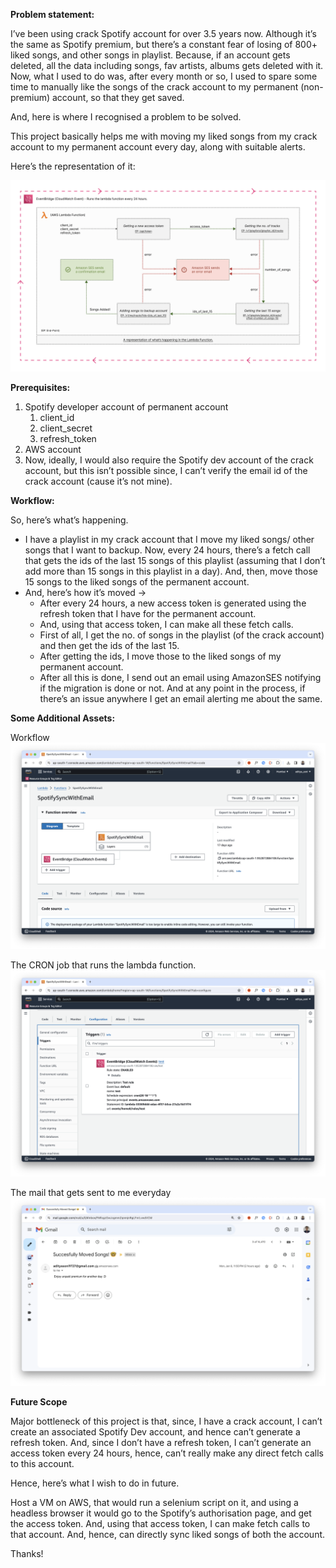 **Problem statement:** 

I’ve been using crack Spotify account for over 3.5 years now. Although it’s the same as Spotify premium, but there’s a constant fear of losing of 800+ liked songs, and other songs in playlist. Because, if an account gets deleted, all the data including songs, fav artists, albums gets deleted with it. Now, what I used to do was, after every month or so, I used to spare some time to manually like the songs of the crack account to my permanent (non-premium) account, so that they get saved.

And, here is where I recognised a problem to be solved.

This project basically helps me with moving my liked songs from my crack account to my permanent account every day, along with suitable alerts.

Here’s the representation of it:

![Alt text](<Spotify - IA - HD.png>)

**Prerequisites:**

1. Spotify developer account of permanent account
    1. client_id
    2. client_secret
    3. refresh_token
2. AWS account
3. Now, ideally, I would also require the Spotify dev account of the crack account, but this isn’t possible since, I can’t verify the email id of the crack account (cause it’s not mine).

**Workflow:**

So, here’s what’s happening.

- I have a playlist in my crack account that I move my liked songs/ other songs that I want to backup. Now, every 24 hours, there’s a fetch call that gets the ids of the last 15 songs of this playlist (assuming that I don’t add more than 15 songs in this playlist in a day). And, then, move those 15 songs to the liked songs of the permanent account.
- And, here’s how it’s moved →
    - After every 24 hours, a new access token is generated using the refresh token that I have for the permanent account.
    - And, using that access token, I can make all these fetch calls.
    - First of all, I get the no. of songs in the playlist (of the crack account) and then get the ids of the last 15.
    - After getting the ids, I move those to the liked songs of my permanent account.
    - After all this is done, I send out an email using AmazonSES notifying if the migration is done or not. And at any point in the process, if there’s an issue anywhere I get an email alerting me about the same.

******************************Some Additional Assets:******************************


Workflow
![Alt text](<AWS WorkFlow.png>)

The CRON job that runs the lambda function.
![Alt text](<CRON Job.png>)

The mail that gets sent to me everyday
![Alt text](<Mail Screenshot.png>)


**Future Scope**

Major bottleneck of this project is that, since, I have a crack account, I can’t create an associated Spotify Dev account, and hence can’t generate a refresh token. And, since I don’t have a refresh token, I can’t generate an access token every 24 hours, hence, can’t really make any direct fetch calls to this account.

Hence, here’s what I wish to do in future.

Host a VM on AWS, that would run a selenium script on it, and using a headless browser it would go to the Spotify’s authorisation page, and get the access token. And, using that access token, I can make fetch calls to that account. And, hence, can directly sync liked songs of both the account.

Thanks!